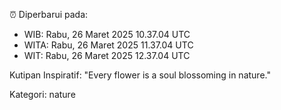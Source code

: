 ⏰ Diperbarui pada:
- WIB: Rabu, 26 Maret 2025 10.37.04 UTC
- WITA: Rabu, 26 Maret 2025 11.37.04 UTC
- WIT: Rabu, 26 Maret 2025 12.37.04 UTC

Kutipan Inspiratif:
"Every flower is a soul blossoming in nature."


Kategori: nature

